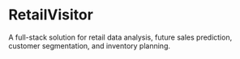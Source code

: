# RetailVisitor
A full-stack solution for retail data analysis, future sales prediction, customer segmentation, and inventory planning.
